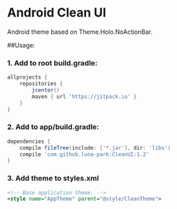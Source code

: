 # Android Clean UI
Android theme based on Theme.Holo.NoActionBar.

##Usage:<br>
### 1. Add to root build.gradle:
```gradle
allprojects {
    repositories {
        jcenter()
        maven { url 'https://jitpack.io' }
    }
}
```

### 2. Add to app/build.gradle:
```gradle
dependencies {
    compile fileTree(include: ['*.jar'], dir: 'libs')
    compile 'com.github.luna-park:CleanUI:1.2'
}
```
### 3. Add theme to styles.xml
```xml
<!-- Base application theme. -->
<style name="AppTheme" parent="@style/CleanTheme">
```
